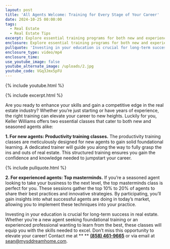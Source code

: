 ```yaml
---
layout: post
title: 'All Agents Welcome: Training for Every Stage of Your Career'
date: 2024-10-25 00:00:00
tags:
  - Real Estate
  - Real Estate Tips
excerpt: Explore essential training programs for both new and experienced agents.
enclosure: Explore essential training programs for both new and experienced agents.
pullquote: 'Investing in your education is crucial for long-term success in real estate. '
enclosure_type: video/mp4
enclosure_time:
use_youtube_image: false
youtube_alternate_image: /uploads/2.jpg
youtube_code: VGq3Jmx5pFU
---
```

{% include youtube.html %}

{% include excerpt.html %}

Are you ready to enhance your skills and gain a competitive edge in the real estate industry? Whether you’re just starting or have years of experience, the right training can elevate your career to new heights. Luckily for you, Keller Williams offers two essential classes that cater to both new and seasoned agents alike:

**1\. For new agents: Productivity training classes.** The productivity training classes are meticulously designed for new agents to gain solid foundational learning. A dedicated trainer will guide you along the way to fully grasp the ins and outs of real estate. This structured training ensures you gain the confidence and knowledge needed to jumpstart your career.

{% include pullquote.html %}

**2\. For experienced agents: Top masterminds.** If you’re a seasoned agent looking to take your business to the next level, the top masterminds class is perfect for you. These sessions gather the top 10% to 20% of agents to share their best practices and innovative strategies. By participating, you’ll gain insights into what successful agents are doing in today’s market, allowing you to implement these techniques into your practice.

Investing in your education is crucial for long-term success in real estate. Whether you’re a new agent seeking foundational training or an experienced professional wanting to learn from the best, these classes will equip you with the skills needed to excel. Don’t miss this opportunity to elevate your career! Contact me at \*\* \*\* [**(858) 461-9665**](tel:8584619665) or via email at [sean@mysddreamhome.com](mailto:sean@mysddreamhome.com).